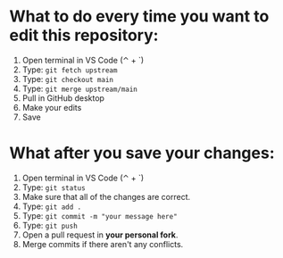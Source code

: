 # What to do every time you want to edit this repository:

1. Open terminal in VS Code (⌃ + `)
2. Type: `git fetch upstream`
3. Type: `git checkout main`
4. Type: `git merge upstream/main`
5. Pull in GitHub desktop
6. Make your edits
7. Save

# What after you save your changes:

1. Open terminal in VS Code (⌃ + `)
2. Type: `git status`
3. Make sure that all of the changes are correct.
4. Type: `git add .`
5. Type: `git commit -m "your message here"`
6. Type: `git push`
7. Open a pull request in **your personal fork**.
8. Merge commits if there aren't any conflicts.
